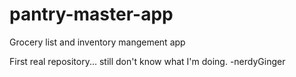 # pantry-master-app
Grocery list and inventory mangement app

First real repository... still don't know what I'm doing. -nerdyGinger
